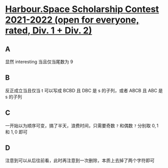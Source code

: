 # [Harbour.Space Scholarship Contest 2021-2022 (open for everyone, rated, Div. 1 + Div. 2)](https://codeforces.com/contest/1553)

## A

显然 interesting 当且仅当尾数为 9

## B

反正成立当且仅当 t 可以写成 BCBD 且 DBC 是 s 的子列，或者 ABCB 且 ABC 是 s 的子列

## C

一开始以为顺序可变，搞了半天，浪费时间，只需要奇数 `?` 和偶数 `?` 分别取 $0, 1$ 和 $1, 0$ 即可

## D

注意到可以从后往前看，此时再注意到一次删除，本质上去掉了两个字符即可

